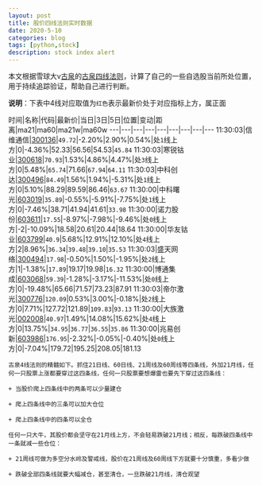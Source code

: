```yaml
---
layout: post
title: 股价四线法则实时数据
date: 2020-5-10
categories: blog
tags: [python,stock]
description: stock index alert
---
```



本文根据雪球大v[古泉](https://xueqiu.com/u/7148646888)的[古泉四线法则](https://xueqiu.com/7148646888/130498192)，计算了自己的一些自选股当前所处位置，用于持续追踪验证，帮助自己进行判断。

**说明**：下表中4线对应取值为`红色`表示最新价处于对应指标上方，属正面

时间|名称|代码|最新价|当日|3日|5日|位置|变动|距离|ma21|ma60|ma21w|ma60w
---|---|---|---|---|---|---|---|---
11:30:03|信维通信|[300136](https://xueqiu.com/S/SZ300136)|`49.72`|-2.20%|2.90%|0.54%|处`1`线上方|0|-4.36%|52.33|56.56|54.53|`45.84`
11:30:03|寒锐钴业|[300618](https://xueqiu.com/S/SZ300618)|`70.93`|1.53%|4.86%|4.47%|处`3`线上方|0|5.48%|`65.74`|71.66|`67.94`|`64.11`
11:30:03|中科创达|[300496](https://xueqiu.com/S/SZ300496)|`84.49`|1.56%|1.94%|-5.31%|处`1`线上方|0|5.10%|88.29|89.59|86.46|`63.67`
11:30:00|中科曙光|[603019](https://xueqiu.com/S/SH603019)|`35.89`|-0.55%|-5.91%|-7.75%|处`1`线上方|0|-7.46%|38.71|41.94|41.61|`33.98`
11:30:00|诺力股份|[603611](https://xueqiu.com/S/SH603611)|`17.55`|-8.97%|-7.98%|-9.46%|处`0`线上方|-2|-10.09%|18.58|20.61|20.44|18.64
11:30:00|华友钴业|[603799](https://xueqiu.com/S/SH603799)|`40.9`|5.68%|12.91%|12.10%|处`4`线上方|2|8.96%|`36.34`|`39.48`|`39.10`|`35.53`
11:30:03|盛天网络|[300494](https://xueqiu.com/S/SZ300494)|`17.98`|-0.50%|1.50%|-1.95%|处`2`线上方|1|-1.38%|`17.89`|19.17|19.98|`16.32`
11:30:00|博通集成|[603068](https://xueqiu.com/S/SH603068)|`59.39`|-1.28%|-3.17%|-11.53%|处`0`线上方|0|-19.48%|65.66|71.57|73.23|87.91
11:30:03|帝尔激光|[300776](https://xueqiu.com/S/SZ300776)|`120.09`|0.53%|3.00%|-0.18%|处`2`线上方|0|7.71%|127.72|121.89|`109.83`|`93.13`
11:30:00|大族激光|[002008](https://xueqiu.com/S/SZ002008)|`40.97`|1.49%|14.08%|15.62%|处`4`线上方|0|13.75%|`34.95`|`36.77`|`36.55`|`35.86`
11:30:00|兆易创新|[603986](https://xueqiu.com/S/SH603986)|`176.95`|-2.32%|-0.05%|-0.40%|处`0`线上方|0|-7.04%|179.72|195.25|208.05|181.13

```
古泉4线法则的精髓如下。抓住21日线、60日线、21周线及60周线等四条线，外加21月线，任何一只股票上涨都要穿过这四条线，任何一只股票要想爆雷也要先下穿过这四条线：

+ 当股价爬上四条线中的两条可以少量建仓

+ 爬上四条线中的三条可以加大仓位

+ 爬上四条线中的四条可以全仓

任何一只大牛，其股价都会坚守在21月线上方，不会轻易跌破21月线；相反，每跌破四条线中一条就减一些仓位：

+ 21周线可做为多空分水岭及警戒线，股价在21周线及60周线下方就要十分慎重，多看少做

+ 跌破全部四条线就要大幅减仓，甚至清仓，一旦跌破21月线，清仓观望
```